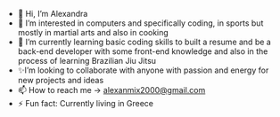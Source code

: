 - 👋 Hi, I’m Alexandra
- 👀 I’m interested in computers and specifically coding, in sports but mostly in martial arts and also in cooking
- 🌱 I’m currently learning basic coding skills to built a resume and be a back-end developer with some front-end knowledge and also in the process of learning Brazilian Jiu Jitsu
- ✨I’m looking to collaborate with anyone with passion and energy for new projects and ideas
- 📫 How to reach me -> alexanmix2000@gmail.com
- ⚡ Fun fact: Currently living in Greece

<!---
alexanmix2000/alexanmix2000 is a ✨ special ✨ repository because its `README.md` (this file) appears on your GitHub profile.
You can click the Preview link to take a look at your changes.
--->
